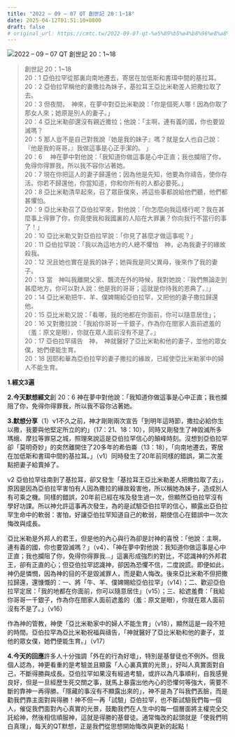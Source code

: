 ```yaml
---
title: "2022 – 09 – 07 QT 創世記 20：1~18"
date: 2025-04-12T01:51:10+0800
draft: false
# original_url: https://cmtc.tw/2022-09-07-qt-%e5%89%b5%e4%b8%96%e8%a8%98-20%ef%bc%9a118
---
```


![2022 – 09 – 07 QT 創世記 20：1\~18](/images/qt.jpg  "2022 – 09 – 07 QT 創世記 20：1\~18")

> 創世記 20：1\~18  
> 20：1 亞伯拉罕從那裏向南地遷去，寄居在加低斯和書珥中間的基拉耳。  
> 20：2 亞伯拉罕稱他的妻撒拉為妹子，基拉耳王亞比米勒差人把撒拉取了去。  
> 20：3 但夜間，　神來，在夢中對亞比米勒說：「你是個死人哪！因為你取了那女人來；她原是別人的妻子。」  
> 20：4 亞比米勒卻還沒有親近撒拉；他說：「主啊，連有義的國，你也要毀滅嗎？  
> 20：5 那人豈不是自己對我說『她是我的妹子』嗎？就是女人也自己說：『他是我的哥哥。』我做這事是心正手潔的。 」  
> 20：6 　神在夢中對他說：「我知道你做這事是心中正直；我也攔阻了你，免得你得罪我，所以我不容你沾著她。  
> 20：7 現在你把這人的妻子歸還他；因為他是先知，他要為你禱告，使你存活。你若不歸還他，你當知道，你和你所有的人都必要死。」  
> 20：8 亞比米勒清早起來，召了眾臣僕來，將這些事都說給他們聽，他們都甚懼怕。  
> 20：9 亞比米勒召了亞伯拉罕來，對他說：「你怎麼向我這樣行呢？我在甚麼事上得罪了你，你竟使我和我國裏的人陷在大罪裏？你向我行不當行的事了！」  
> 20：10 亞比米勒又對亞伯拉罕說：「你見了甚麼才做這事呢？」  
> 20：11 亞伯拉罕說：「我以為這地方的人總不懼怕　神，必為我妻子的緣故殺我。  
> 20：12 況且她也實在是我的妹子；她與我是同父異母，後來作了我的妻子。  
> 20：13 當　神叫我離開父家、飄流在外的時候，我對她說：『我們無論走到甚麼地方，你可以對人說：他是我的哥哥；這就是你待我的恩典了。』」  
> 20：14 亞比米勒把牛、羊、僕婢賜給亞伯拉罕，又把他的妻子撒拉歸還他。  
> 20：15 亞比米勒又說：「看哪，我的地都在你面前，你可以隨意居住」；  
> 20：16 又對撒拉說：「我給你哥哥一千銀子，作為你在閤家人面前遮羞的（羞：原文是眼），你就在眾人面前沒有不是了。」  
> 20：17 亞伯拉罕禱告　神，　神就醫好了亞比米勒和他的妻子，並他的眾女僕，她們便能生育。  
> 20：18 因耶和華為亞伯拉罕的妻子撒拉的緣故，已經使亞比米勒家中的婦人不能生育。

**1.經文3遍**

**2.今天默想經文**創 20：6 神在夢中對他說：「我知道你做這事是心中正直；我也攔阻了你，免得你得罪我，所以我不容你沾著她。

**3.默想分享**（1）v1不久之前，神才剛剛兩次宣告「到明年這時節，撒拉必給你生以撒，我要與他堅定所立的約」（17：21、18：10），同時又剛發生了神毀滅所多瑪蛾、摩拉等罪惡之城，照理來說這是亞伯拉罕信心的顛峰時刻。沒想到亞伯拉罕卻「莫明奇妙」的突然離開住了20多年的希伯崙（13：18），「向南地遷去，寄居在加低斯和書珥中間的基拉耳。」（v1）同時發生了20年前同樣的錯誤，第二次差點把妻子給賣掉了。

v2 亞伯拉罕往南到了基拉耳，卻又發生「基拉耳王亞比米勒差人把撒拉取了去」，原因是因為亞伯拉罕害怕有人因為撒拉的緣故殺害他，所以稱她為妹子，造成別人有可乘之機。同樣的錯誤，20年前已經在埃及發生過一次，但顯然亞伯拉罕沒有學好功課。所以神允許這事再次發生，為的是試驗亞伯拉罕的信心，顯露出亞伯拉罕生命中的軟弱：害怕，好讓亞伯拉罕知道自己的軟弱，期使信心在錯誤中一次次悔改與成長。

亞比米勒是外邦人的君王，但是他的內心與行為卻是討神的喜悅：「他說：主啊，連有義的國，你也要毀滅嗎？」（v4）、「神在夢中對他說：我知道你做這事是心中正直；我也攔阻了你，免得你得罪我…」這裏形成強烈的對比，不認識神的外邦君王，卻有正直的心；但亞伯拉罕認識神，卻因為恐懼不信，二度說謊。即便如此，神仍是憐憫，因為神的目的不是毀滅罪人，而是勸人悔改。後來亞比米勒不但把撒拉歸還，還慷慨的：一、將「牛、羊、僕婢賜給亞伯拉罕」（v14）；二、歡迎亞伯拉罕定居：「我的地都在你面前，你可以隨意居住」（v15）；三、給遮羞費：「我給你哥哥一千銀子，作為你在閤家人面前遮羞的（羞：原文是眼），你就在眾人面前沒有不是了。」（v16）

作為神的管教，神使「亞比米勒家中的婦人不能生育」（v18），顯然這是一段不短的時間。亞伯拉罕為亞比米勒祝福與禱告，「神就醫好了亞比米勒和他的妻子，並他的眾女僕，她們便能生育。」（v17）

**4.今天的回應**許多人十分強調「外在的行為好壞」，特別是基督徒也不例外。但我個人認為，神更看重的是考驗並且顯露「人心裏真實的光景」，好叫人真實面對自己，不斷得勝與成長。亞伯拉罕如果沒有經過考驗，或許以為凡事順利，自我感覺良好，但是一旦經歷生死交關之事，就馬上暴露出他內心的恐懼何等強大，需要不斷的靠神一再得勝。「隱藏的事沒有不顯露出來的」，神不是為了叫我們丟臉，而是勸我們靠主面對與得勝！神不但一再「試驗」亞伯拉罕，也不斷試驗我們每一個人，催促我們面對內心真實的光景，鼓勵我們在人生中的每一個層面將主權完全交託給神，然後相信順服神，這就是得勝的基督徒。通常悔改的起頭就是「使我們明白真理」，每天的QT默想，正是我們從思想開始悔改與更新的起點！